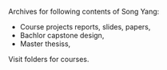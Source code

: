 Archives for following contents of Song Yang:

- Course projects reports, slides, papers, 
- Bachlor capstone design,
- Master thesiss,

Visit folders for courses.
